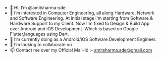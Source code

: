 - 👋 Hi, I’m @amitsharma-sde
- 👀 I’m interested in Computer Engineering, all along Hardware, Network and Software Engineering. At initial stage i'm starting from Software & Hardware Support to my Client. Now I'm fixed to Design & Build App over Android and iOS Development. Which is based on Google Flutter,languages using Dart.
- 🌱 I’m currently doing as a Android/iOS Software Development Engineer.
- 💞️ I’m looking to collaborate on 
- 📫 Contact me over my Official Mail-Id :- amitsharma.sde@gmail.com

<!---
amitsharma-sde/amitsharma-sde is a ✨ special ✨ repository because its `README.md` (this file) appears on your GitHub profile.
You can click the Preview link to take a look at your changes.
--->
